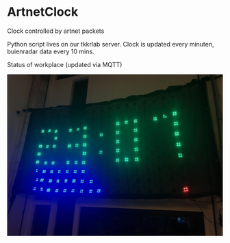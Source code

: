 # ArtnetClock
Clock controlled by artnet packets

Python script lives on our tkkrlab server. Clock is updated every minuten, buienradar data every 10 mins.

Status of workplace (updated via MQTT)

![Artnet Clock](ArtnetClock.JPG)
